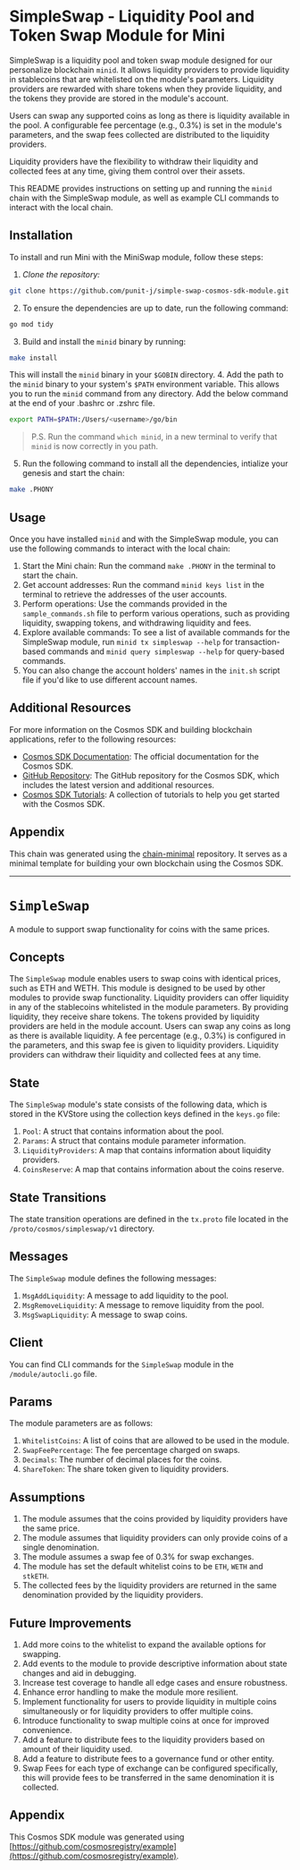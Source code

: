 # SimpleSwap - Liquidity Pool and Token Swap Module for Mini

SimpleSwap is a liquidity pool and token swap module designed for our personalize blockchain `minid`. It allows liquidity providers to provide liquidity in stablecoins that are whitelisted on the module's parameters. Liquidity providers are rewarded with share tokens when they provide liquidity, and the tokens they provide are stored in the module's account.

Users can swap any supported coins as long as there is liquidity available in the pool. A configurable fee percentage (e.g., 0.3%) is set in the module's parameters, and the swap fees collected are distributed to the liquidity providers.

Liquidity providers have the flexibility to withdraw their liquidity and collected fees at any time, giving them control over their assets.

This README provides instructions on setting up and running the `minid` chain with the SimpleSwap module, as well as example CLI commands to interact with the local chain.

## Installation

To install and run Mini with the MiniSwap module, follow these steps:

1. *Clone the repository:*
 ```bash
 git clone https://github.com/punit-j/simple-swap-cosmos-sdk-module.git
 ```
2. To ensure the dependencies are up to date, run the following command:
 ```bash
 go mod tidy
 ```
3. Build and install the `minid` binary by running:
 ```bash
 make install
 ```
 This will install the `minid` binary in your `$GOBIN` directory.
4. Add the path to the `minid` binary to your system's `$PATH` environment variable. This allows you to run the `minid` command from any directory.
Add the below command at the end of your .bashrc or .zshrc file.
 ```bash
 export PATH=$PATH:/Users/<username>/go/bin
```
> P.S. Run the command `which minid`, in a new terminal to verify that `minid` is now correctly in you path.
5. Run the following command to install all the dependencies, intialize your genesis and start the chain:
 ```bash
 make .PHONY
 ```

## Usage

Once you have installed `minid` and  with the SimpleSwap module, you can use the following commands to interact with the local chain:

1. Start the Mini chain: Run the command `make .PHONY` in the terminal to start the chain.
2. Get account addresses: Run the command `minid keys list` in the terminal to retrieve the addresses of the user accounts.
3. Perform operations: Use the commands provided in the `sample_commands.sh` file to perform various operations, such as providing liquidity, swapping tokens, and withdrawing liquidity and fees.
4. Explore available commands: To see a list of available commands for the SimpleSwap module, run `minid tx simpleswap --help` for transaction-based commands and `minid query simpleswap --help` for query-based commands.
5. You can also change the account holders' names in the `init.sh` script file if you'd like to use different account names.


## Additional Resources
For more information on the Cosmos SDK and building blockchain applications, refer to the following resources:

* [Cosmos SDK Documentation](https://docs.cosmos.network/): The official documentation for the Cosmos SDK.
* [GitHub Repository](https://github.com/cosmos/cosmos-sdk): The GitHub repository for the Cosmos SDK, which includes the latest version and additional resources.
* [Cosmos SDK Tutorials](https://tutorials.cosmos.network/): A collection of tutorials to help you get started with the Cosmos SDK.

## Appendix
This chain was generated using the [chain-minimal](https://github.com/cosmosregistry/chain-minimal) repository. It serves as a minimal template for building your own blockchain using the Cosmos SDK.

---

# `SimpleSwap`

A module to support swap functionality for coins with the same prices.

## Concepts

The `SimpleSwap` module enables users to swap coins with identical prices, such as ETH and WETH. This module is designed to be used by other modules to provide swap functionality. Liquidity providers can offer liquidity in any of the stablecoins whitelisted in the module parameters. By providing liquidity, they receive share tokens. The tokens provided by liquidity providers are held in the module account. Users can swap any coins as long as there is available liquidity. A fee percentage (e.g., 0.3%) is configured in the parameters, and this swap fee is given to liquidity providers. Liquidity providers can withdraw their liquidity and collected fees at any time.

## State

The `SimpleSwap` module's state consists of the following data, which is stored in the KVStore using the collection keys defined in the `keys.go` file:

1. `Pool`: A struct that contains information about the pool.
2. `Params`: A struct that contains module parameter information.
3. `LiquidityProviders`: A map that contains information about liquidity providers.
4. `CoinsReserve`: A map that contains information about the coins reserve.

## State Transitions

The state transition operations are defined in the `tx.proto` file located in the `/proto/cosmos/simpleswap/v1` directory.

## Messages

The `SimpleSwap` module defines the following messages:

1. `MsgAddLiquidity`: A message to add liquidity to the pool.
2. `MsgRemoveLiquidity`: A message to remove liquidity from the pool.
3. `MsgSwapLiquidity`: A message to swap coins.

## Client

You can find CLI commands for the `SimpleSwap` module in the `/module/autocli.go` file.

## Params

The module parameters are as follows:

1. `WhitelistCoins`: A list of coins that are allowed to be used in the module.
2. `SwapFeePercentage`: The fee percentage charged on swaps.
3. `Decimals`: The number of decimal places for the coins.
4. `ShareToken`: The share token given to liquidity providers.

## Assumptions

1. The module assumes that the coins provided by liquidity providers have the same price.
2. The module assumes that liquidity providers can only provide coins of a single denomination.
3. The module assumes a swap fee of 0.3% for swap exchanges.
4. The module has set the default whitelist coins to be `ETH`, `WETH` and `stkETH`.
5. The collected fees by the liquidity providers are returned in the same denomination provided by the liquidity providers.

## Future Improvements

1. Add more coins to the whitelist to expand the available options for swapping.
2. Add events to the module to provide descriptive information about state changes and aid in debugging.
3. Increase test coverage to handle all edge cases and ensure robustness.
4. Enhance error handling to make the module more resilient.
5. Implement functionality for users to provide liquidity in multiple coins simultaneously or for liquidity providers to offer multiple coins.
6. Introduce functionality to swap multiple coins at once for improved convenience.
7. Add a feature to distribute fees to the liquidity providers based on amount of their liquidity used.
8. Add a feature to distribute fees to a governance fund or other entity.
9. Swap Fees for each type of exchange can be configured specifically, this will provide fees to be transferred in the same denomination it is collected.

## Appendix

This Cosmos SDK module was generated using [https://github.com/cosmosregistry/example](https://github.com/cosmosregistry/example).